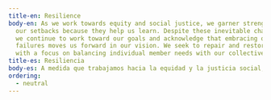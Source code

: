 ```yaml
---
title-en: Resilience
body-en: As we work towards equity and social justice, we garner strength from
  our setbacks because they help us learn. Despite these inevitable challenges,
  we continue to work toward our goals and acknowledge that embracing our
  failures moves us forward in our vision. We seek to repair and restore quickly
  with a focus on balancing individual member needs with our collective purpose.
title-es: Resiliencia
body-es: A medida que trabajamos hacia la equidad y la justicia social, obtenemos fortaleza de nuestros reveses porque nos ayudan a aprender. A pesar de estos desafíos inevitables, seguimos trabajando para alcanzar nuestras metas y reconocemos que aceptar nuestros fracasos nos hace avanzar en nuestra visión. Buscamos reparar y restaurar rápidamente con un enfoque en equilibrar las necesidades individuales de los miembros con nuestro propósito colectivo.
ordering:
  - neutral
---
```

